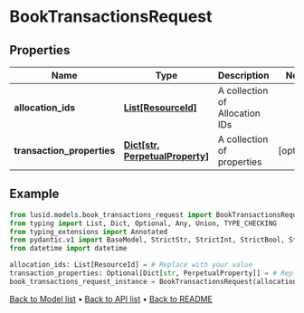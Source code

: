 # BookTransactionsRequest

## Properties
Name | Type | Description | Notes
------------ | ------------- | ------------- | -------------
**allocation_ids** | [**List[ResourceId]**](ResourceId.md) | A collection of Allocation IDs | 
**transaction_properties** | [**Dict[str, PerpetualProperty]**](PerpetualProperty.md) | A collection of properties | [optional] 
## Example

```python
from lusid.models.book_transactions_request import BookTransactionsRequest
from typing import List, Dict, Optional, Any, Union, TYPE_CHECKING
from typing_extensions import Annotated
from pydantic.v1 import BaseModel, StrictStr, StrictInt, StrictBool, StrictFloat, StrictBytes, Field, validator, ValidationError, conlist, constr
from datetime import datetime

allocation_ids: List[ResourceId] = # Replace with your value
transaction_properties: Optional[Dict[str, PerpetualProperty]] = # Replace with your value
book_transactions_request_instance = BookTransactionsRequest(allocation_ids=allocation_ids, transaction_properties=transaction_properties)

```

[Back to Model list](../README.md#documentation-for-models) &#8226; [Back to API list](../README.md#documentation-for-api-endpoints) &#8226; [Back to README](../README.md)

